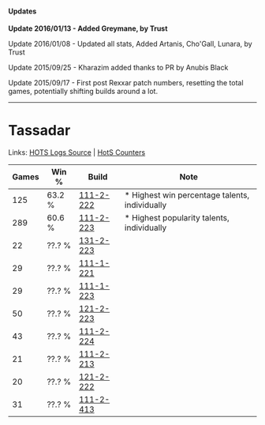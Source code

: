 #### Updates
**Update 2016/01/13 - Added Greymane, by Trust**

Update 2016/01/08 - Updated all stats, Added Artanis, Cho'Gall, Lunara, by Trust

Update 2015/09/25 - Kharazim added thanks to PR by Anubis Black

Update 2015/09/17 - First post Rexxar patch numbers, resetting the total games, potentially shifting builds around a lot.

***

# Tassadar

Links: [HOTS Logs Source](https://www.hotslogs.com/Sitewide/HeroDetails?Hero=Tassadar) | [HotS Counters](http://hotscounters.com/#/hero/Tassadar)

Games  | Win %  | Build     | Note
-----  | -----  | -----     | ----
125    | 63.2 % | [111-2-222](http://www.heroesfire.com/hots/talent-calculator/tassadar#gOyU) | * Highest win percentage talents, individually
289    | 60.6 % | [111-2-223](http://www.heroesfire.com/hots/talent-calculator/tassadar#gOyV) | * Highest popularity talents, individually
22     | ??.? % | [131-2-223](http://www.heroesfire.com/hots/talent-calculator/tassadar#h9nV) | 
29     | ??.? % | [111-1-221](http://www.heroesfire.com/hots/talent-calculator/tassadar#gOir) | 
29     | ??.? % | [111-1-223](http://www.heroesfire.com/hots/talent-calculator/tassadar#gOit) | 
50     | ??.? % | [121-2-223](http://www.heroesfire.com/hots/talent-calculator/tassadar#gnM_) | 
43     | ??.? % | [111-2-224](http://www.heroesfire.com/hots/talent-calculator/tassadar#gOyW) | 
21     | ??.? % | [111-2-213](http://www.heroesfire.com/hots/talent-calculator/tassadar#gOyL) | 
20     | ??.? % | [121-2-222](http://www.heroesfire.com/hots/talent-calculator/tassadar#gnM-) | 
31     | ??.? % | [111-2-413](http://www.heroesfire.com/hots/talent-calculator/tassadar#gO_T) | 
